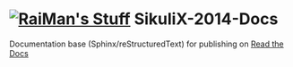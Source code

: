 [![RaiMan's Stuff](https://raw.github.com/RaiMan/SikuliX-2014-Docs/master/src/main/resources/docs/source/RaiManStuff64.png)](http://www.sikuli.org) SikuliX-2014-Docs
=================

Documentation base (Sphinx/reStructuredText) for publishing on [Read the Docs](http://sikulix-2014.readthedocs.org/en/latest/#)
